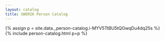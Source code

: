 ```yaml
---
layout: catalog
title: SWERIK Person Catalog
---
```

{% assign p = site.data._person-catalog.i-MYV5TtBU5tQGwqDu4dq25s %}
{% include person-catalog.html p=p %}

